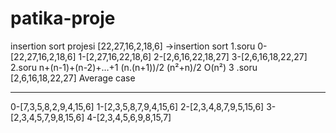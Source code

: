 # patika-proje
insertion sort projesi
[22,27,16,2,18,6] →insertion sort
1.soru
0-[22,27,16,2,18,6]
1-[2,27,16,22,18,6]
2-[2,6,16,22,18,27]
3-[2,6,16,18,22,27]
2.soru
n+(n-1)+(n-2)+…+1
(n.(n+1))/2
(n²+n)/2
O(n²)
3 .soru
[2,6,16,18,22,27] Average case
_____________________________
0-[7,3,5,8,2,9,4,15,6]
1-[2,3,5,8,7,9,4,15,6]
2-[2,3,4,8,7,9,5,15,6]
3-[2,3,4,5,7,9,8,15,6]
4-[2,3,4,5,6,9,8,15,7]
